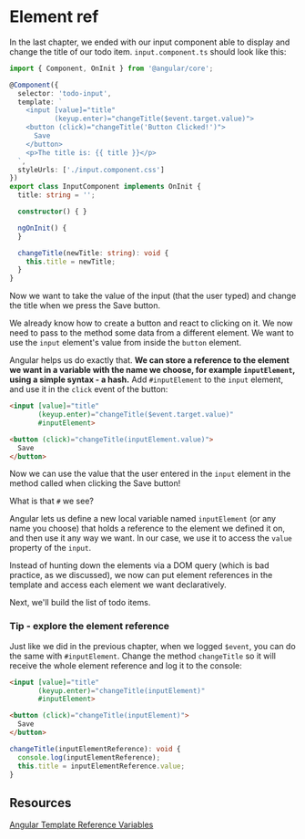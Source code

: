 # Element ref

In the last chapter, we ended with our input component able to display and change the title of our todo item. `input.component.ts` should look like this:

```ts
import { Component, OnInit } from '@angular/core';

@Component({
  selector: 'todo-input',
  template: `
    <input [value]="title"
           (keyup.enter)="changeTitle($event.target.value)">
    <button (click)="changeTitle('Button Clicked!')">
      Save
    </button>
    <p>The title is: {{ title }}</p>
  `,
  styleUrls: ['./input.component.css']
})
export class InputComponent implements OnInit {
  title: string = '';

  constructor() { }

  ngOnInit() {
  }

  changeTitle(newTitle: string): void {
    this.title = newTitle;
  }
}
```

Now we want to take the value of the input (that the user typed) and change the title when we press the Save button.

We already know how to create a button and react to clicking on it. We now need to pass to the method some data from a different element. We want to use the `input` element's value from inside the `button` element.

Angular helps us do exactly that. **We can store a reference to the element we want in a variable with the name we choose, for example `inputElement`, using a simple syntax - a hash.** Add `#inputElement` to the `input` element, and use it in the `click` event of the button:

```html
<input [value]="title"
       (keyup.enter)="changeTitle($event.target.value)"
       #inputElement>

<button (click)="changeTitle(inputElement.value)">
  Save
</button>
```

Now we can use the value that the user entered in the `input` element in the method called when clicking the Save button!

What is that `#` we see?

Angular lets us define a new local variable named `inputElement` \(or any name you choose\) that holds a reference to the element we defined it on, and then use it any way we want. In our case, we use it to access the `value` property of the `input`.

Instead of hunting down the elements via a DOM query \(which is bad practice, as we discussed\), we now can put element references in the template and access each element we want declaratively.

Next, we'll build the list of todo items.

### Tip - explore the element reference

Just like we did in the previous chapter, when we logged `$event`, you can do the same with `#inputElement`. Change the method `changeTitle` so it will receive the whole element reference and log it to the console:

```html
<input [value]="title"
       (keyup.enter)="changeTitle(inputElement)"
       #inputElement>

<button (click)="changeTitle(inputElement)">
  Save
</button>
```

```ts
changeTitle(inputElementReference): void {
  console.log(inputElementReference);
  this.title = inputElementReference.value;
}

```

## Resources

[Angular Template Reference Variables](https://angular.io/guide/template-syntax#template-reference-variables--var-)

